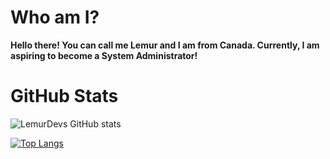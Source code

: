 # Who am I?

**Hello there! You can call me Lemur and I am from Canada. Currently, I am aspiring to become a System Administrator!**


# GitHub Stats

![LemurDevs GitHub stats](https://github-readme-stats.vercel.app/api?username=LemurDev&show_icons=true&theme=onedark)

[![Top Langs](https://github-readme-stats.vercel.app/api/top-langs/?username=LemurDev&langs_count=10)](https://github.com/anuraghazra/github-readme-stats)
